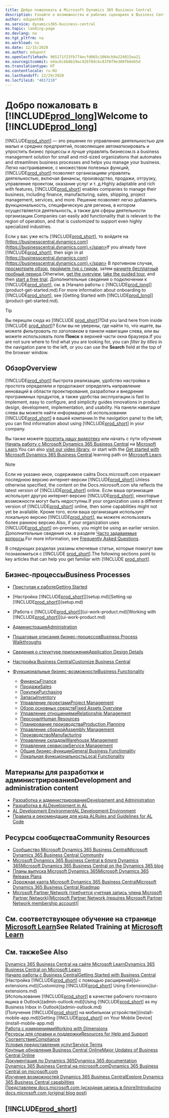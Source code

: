 ```yaml
---
title: Добро пожаловать в Microsoft Dynamics 365 Business Central
description: Узнайте о возможностях и рабочих сценариях в Business Central, которые помогают компаниям управлять своим бизнесом, включая финансы, производство, продажи, доставку, управление проектами, услуги и многое другое.
author: edupont04
ms.service: dynamics365-business-central
ms.topic: landing-page
ms.devlang: na
ms.tgt_pltfrm: na
ms.workload: na
ms.date: 12/15/2020
ms.author: edupont
ms.openlocfilehash: 965171f23fb774ecfd865c1004cb9a224015ea21
ms.sourcegitcommit: edac6cbb8b19ac426f8dcbc83f0f9e308fb0d45d
ms.translationtype: HT
ms.contentlocale: ru-RU
ms.lasthandoff: 12/29/2020
ms.locfileid: "4817210"
---
```

# <a name="welcome-to-prod_long"></a><span data-ttu-id="e01c5-103">Добро пожаловать в [!INCLUDE[prod_long](includes/prod_long.md)]</span><span class="sxs-lookup"><span data-stu-id="e01c5-103">Welcome to [!INCLUDE[prod_long](includes/prod_long.md)]</span></span>

[!INCLUDE[prod_short](includes/prod_short.md)] <span data-ttu-id="e01c5-104">— это решение по управлению деятельностью для малых и средних предприятий, позволяющее автоматизировать и упростить бизнес процессы и лучше управлять бизнесом.</span><span class="sxs-lookup"><span data-stu-id="e01c5-104">is a business management solution for small and mid-sized organizations that automates and streamlines business processes and helps you manage your business.</span></span> <span data-ttu-id="e01c5-105">Легко настраиваемое, с множеством полезных функций, [!INCLUDE[prod_short](includes/prod_short.md)] позволяет организациям управлять деятельностью, включая финансы, производство, продажи, отгрузку, управление проектом, оказание услуг и т. д.</span><span class="sxs-lookup"><span data-stu-id="e01c5-105">Highly adaptable and rich with features, [!INCLUDE[prod_short](includes/prod_short.md)] enables companies to manage their business, including finance, manufacturing, sales, shipping, project management, services, and more.</span></span> <span data-ttu-id="e01c5-106">Решение позволяет легко добавлять функциональность, специфическую для региона, в котором осуществляется деятельность, а также для сферы деятельности организации.</span><span class="sxs-lookup"><span data-stu-id="e01c5-106">Companies can easily add functionality that is relevant to the region of operation, and that is customized to support even highly specialized industries.</span></span>  

<span data-ttu-id="e01c5-107">Если у вас уже есть [!INCLUDE[prod_short](includes/prod_short.md)], то войдите на [https://businesscentral.dynamics.com](https://businesscentral.dynamics.com).</span><span class="sxs-lookup"><span data-stu-id="e01c5-107">If you already have [!INCLUDE[prod_short](includes/prod_short.md)], then sign in at [https://businesscentral.dynamics.com](https://businesscentral.dynamics.com).</span></span> <span data-ttu-id="e01c5-108">В противном случае, [просмотрите обзор](https://dynamics.microsoft.com/business-central/overview/), [пройдите тур с гидом](https://dynamics.microsoft.com/en-us/guidedtour/dynamics/business-central/1/1), затем [начните бесплатный пробный период](https://go.microsoft.com/fwlink/?linkid=847861).</span><span class="sxs-lookup"><span data-stu-id="e01c5-108">Otherwise, [get the overview](https://dynamics.microsoft.com/business-central/overview/),  [take the guided tour](https://dynamics.microsoft.com/en-us/guidedtour/dynamics/business-central/1/1), and then [start a free trial](https://go.microsoft.com/fwlink/?linkid=847861).</span></span> <span data-ttu-id="e01c5-109">Дополнительные сведения о подключении к [!INCLUDE[prod_short](includes/prod_short.md)], см. в [Начало работы с [!INCLUDE[prod_long](includes/prod_long.md)]](product-get-started.md).</span><span class="sxs-lookup"><span data-stu-id="e01c5-109">For more information about onboarding to [!INCLUDE[prod_short](includes/prod_short.md)], see [Getting Started with [!INCLUDE[prod_long](includes/prod_long.md)]](product-get-started.md).</span></span>  

> [!TIP]
> <span data-ttu-id="e01c5-110">Вы перешли сюда из [!INCLUDE [prod_short](includes/prod_short.md)]?</span><span class="sxs-lookup"><span data-stu-id="e01c5-110">Did you land here from inside [!INCLUDE [prod_short](includes/prod_short.md)]?</span></span> <span data-ttu-id="e01c5-111">Если вы не уверены, где найти то, что ищете, вы можете *фильтровать по заголовкам* в панели навигации слева, или вы можете использовать поле **Поиск** в верхней части окна браузера.</span><span class="sxs-lookup"><span data-stu-id="e01c5-111">If you are not sure where to find what you are looking for, you can *filter by titles* in the navigation pane to the left, or you can use the **Search** field at the top of the browser window.</span></span>

## <a name="overview"></a><span data-ttu-id="e01c5-112">Обзор</span><span class="sxs-lookup"><span data-stu-id="e01c5-112">Overview</span></span>

[!INCLUDE[prod_short](includes/prod_short.md)] <span data-ttu-id="e01c5-113">быстрота реализации, удобство настройки и простота определяли и продолжают определять направление инноваций в области проектирования, разработки и внедрения программных продуктов, а также удобства эксплуатации.</span><span class="sxs-lookup"><span data-stu-id="e01c5-113">is fast to implement, easy to configure, and simplicity guides innovations in product design, development, implementation, and usability.</span></span> <span data-ttu-id="e01c5-114">На панели навигации слева вы можете найти информацию об использовании [!INCLUDE[prod_short](includes/prod_short.md)] в вашей компании.</span><span class="sxs-lookup"><span data-stu-id="e01c5-114">In the navigation panel to the left, you can find information about using [!INCLUDE[prod_short](includes/prod_short.md)] in your company.</span></span>  

<span data-ttu-id="e01c5-115">Вы также можете [посетить нашу видеотеку](across-videos.md) или начать с пути обучения [Начать работу с Microsoft Dynamics 365 Business Central](/learn/paths/get-started-dynamics-365-business-central/) на [Microsoft Learn](/learn/dynamics365/business-central?WT.mc_id=dyn365bc_landingpage-docs).</span><span class="sxs-lookup"><span data-stu-id="e01c5-115">You can also [visit our video library](across-videos.md), or start with the [Get started with Microsoft Dynamics 365 Business Central](/learn/paths/get-started-dynamics-365-business-central/) learning path on [Microsoft Learn](/learn/dynamics365/business-central?WT.mc_id=dyn365bc_landingpage-docs).</span></span>  

> [!NOTE]
> <span data-ttu-id="e01c5-116">Если не указано иное, содержимое сайта Docs.microsoft.com отражает последнюю версию интернет-версии [!INCLUDE[prod_short](includes/prod_short.md)].</span><span class="sxs-lookup"><span data-stu-id="e01c5-116">Unless otherwise specified, the content on the Docs.microsoft.com site reflects the latest version of [!INCLUDE[prod_short](includes/prod_short.md)] online.</span></span> <span data-ttu-id="e01c5-117">Если ваша организация использует другую интернет-версию [!INCLUDE[prod_short](includes/prod_short.md)], некоторые возможности могут быть недоступны.</span><span class="sxs-lookup"><span data-stu-id="e01c5-117">If your organization uses a different version of [!INCLUDE[prod_short](includes/prod_short.md)] online, then some capabilities might not yet be available.</span></span> <span data-ttu-id="e01c5-118">Кроме того, если ваша организация использует локальную версию [!INCLUDE[prod_short](includes/prod_short.md)], вы можете использовать более раннюю версию.</span><span class="sxs-lookup"><span data-stu-id="e01c5-118">Also, if your organization uses [!INCLUDE[prod_short](includes/prod_short.md)] on-premises, you might be using an earlier version.</span></span> <span data-ttu-id="e01c5-119">Дополнительные сведения см. в разделе [Часто задаваемые вопросы](across-faq.md).</span><span class="sxs-lookup"><span data-stu-id="e01c5-119">For more information, see [Frequently Asked Questions](across-faq.md).</span></span>

<span data-ttu-id="e01c5-120">В следующих разделах указаны ключевые статьи, которые помогут вам познакомиться с [!INCLUDE [prod_short](includes/prod_short.md)].</span><span class="sxs-lookup"><span data-stu-id="e01c5-120">The following sections point to key articles that can help you get familiar with [!INCLUDE [prod_short](includes/prod_short.md)].</span></span>  

## <a name="business-processes"></a><span data-ttu-id="e01c5-121">Бизнес-процессы</span><span class="sxs-lookup"><span data-stu-id="e01c5-121">Business Processes</span></span>

- [<span data-ttu-id="e01c5-122">Приступая к работе</span><span class="sxs-lookup"><span data-stu-id="e01c5-122">Getting Started</span></span>](product-get-started.md)
- <span data-ttu-id="e01c5-123">[Настройка [!INCLUDE[prod_short](includes/prod_short.md)]](setup.md)</span><span class="sxs-lookup"><span data-stu-id="e01c5-123">[Setting up [!INCLUDE[prod_short](includes/prod_short.md)]](setup.md)</span></span>
- <span data-ttu-id="e01c5-124">[Работа с [!INCLUDE[prod_short](includes/prod_short.md)]](ui-work-product.md)</span><span class="sxs-lookup"><span data-stu-id="e01c5-124">[Working with [!INCLUDE[prod_short](includes/prod_short.md)]](ui-work-product.md)</span></span>
- [<span data-ttu-id="e01c5-125">Администрация</span><span class="sxs-lookup"><span data-stu-id="e01c5-125">Administration</span></span>](admin-setup-and-administration.md)
- [<span data-ttu-id="e01c5-126">Пошаговые описания бизнес-процессов</span><span class="sxs-lookup"><span data-stu-id="e01c5-126">Business Process Walkthroughs</span></span>](walkthrough-business-process-walkthroughs.md)
- [<span data-ttu-id="e01c5-127">Сведения о структуре приложения</span><span class="sxs-lookup"><span data-stu-id="e01c5-127">Application Design Details</span></span>](design-details-application-design.md)
- [<span data-ttu-id="e01c5-128">Настройка Business Central</span><span class="sxs-lookup"><span data-stu-id="e01c5-128">Customize Business Central</span></span>](ui-customizing-overview.md)
- [<span data-ttu-id="e01c5-129">Функциональные бизнес-возможности</span><span class="sxs-lookup"><span data-stu-id="e01c5-129">Business Functionality</span></span>](across-business-functionality.md)

  - [<span data-ttu-id="e01c5-130">Финансы</span><span class="sxs-lookup"><span data-stu-id="e01c5-130">Finance</span></span>](finance.md)
  - [<span data-ttu-id="e01c5-131">Продажи</span><span class="sxs-lookup"><span data-stu-id="e01c5-131">Sales</span></span>](sales-manage-sales.md)
  - [<span data-ttu-id="e01c5-132">Покупки</span><span class="sxs-lookup"><span data-stu-id="e01c5-132">Purchasing</span></span>](purchasing-manage-purchasing.md)
  - [<span data-ttu-id="e01c5-133">Запасы</span><span class="sxs-lookup"><span data-stu-id="e01c5-133">Inventory</span></span>](inventory-manage-inventory.md)
  - [<span data-ttu-id="e01c5-134">Управление проектами</span><span class="sxs-lookup"><span data-stu-id="e01c5-134">Project Management</span></span>](projects-manage-projects.md)
  - [<span data-ttu-id="e01c5-135">Обзор основных средств</span><span class="sxs-lookup"><span data-stu-id="e01c5-135">Fixed Assets Overview</span></span>](fa-manage.md)
  - [<span data-ttu-id="e01c5-136">Управление отношениями</span><span class="sxs-lookup"><span data-stu-id="e01c5-136">Relationship Management</span></span>](marketing-relationship-management.md)
  - [<span data-ttu-id="e01c5-137">Персонал</span><span class="sxs-lookup"><span data-stu-id="e01c5-137">Human Resources</span></span>](hr-manage-human-resources.md)
  - [<span data-ttu-id="e01c5-138">Планирование производства</span><span class="sxs-lookup"><span data-stu-id="e01c5-138">Production Planning</span></span>](production-planning.md)
  - [<span data-ttu-id="e01c5-139">Управление сборкой</span><span class="sxs-lookup"><span data-stu-id="e01c5-139">Assembly Management</span></span>](assembly-assemble-items.md)
  - [<span data-ttu-id="e01c5-140">Производство</span><span class="sxs-lookup"><span data-stu-id="e01c5-140">Manufacturing</span></span>](production-manage-manufacturing.md)
  - [<span data-ttu-id="e01c5-141">Управление складом</span><span class="sxs-lookup"><span data-stu-id="e01c5-141">Warehouse Management</span></span>](warehouse-manage-warehouse.md)
  - [<span data-ttu-id="e01c5-142">Управление сервисом</span><span class="sxs-lookup"><span data-stu-id="e01c5-142">Service Management</span></span>](service-service.md)
  - [<span data-ttu-id="e01c5-143">Общие бизнес-функции</span><span class="sxs-lookup"><span data-stu-id="e01c5-143">General Business Functionality</span></span>](ui-across-business-areas.md)
  - [<span data-ttu-id="e01c5-144">Локальная функциональность</span><span class="sxs-lookup"><span data-stu-id="e01c5-144">Local Functionality</span></span>](about-localization.md)

## <a name="development-and-administration-content"></a><span data-ttu-id="e01c5-145">Материалы для разработки и администрирования</span><span class="sxs-lookup"><span data-stu-id="e01c5-145">Development and administration content</span></span>

- [<span data-ttu-id="e01c5-146">Разработка и администрирование</span><span class="sxs-lookup"><span data-stu-id="e01c5-146">Development and Administration</span></span>](/dynamics365/business-central/dev-itpro/index)
- [<span data-ttu-id="e01c5-147">Разработка в AL</span><span class="sxs-lookup"><span data-stu-id="e01c5-147">Development in AL</span></span>](/dynamics365/business-central/dev-itpro/developer/devenv-dev-overview)
- [<span data-ttu-id="e01c5-148">AL Development Environment</span><span class="sxs-lookup"><span data-stu-id="e01c5-148">AL Development Environment</span></span>](/dynamics365/business-central/dev-itpro/developer/devenv-reference-overview)
- [<span data-ttu-id="e01c5-149">Правила и рекомендации для кода AL</span><span class="sxs-lookup"><span data-stu-id="e01c5-149">Rules and Guidelines for AL Code</span></span>](/dynamics365/business-central/dev-itpro/compliance/apptest-overview)

## <a name="community-resources"></a><span data-ttu-id="e01c5-150">Ресурсы сообщества</span><span class="sxs-lookup"><span data-stu-id="e01c5-150">Community Resources</span></span>

- [<span data-ttu-id="e01c5-151">Сообщество Microsoft Dynamics 365 Business Central</span><span class="sxs-lookup"><span data-stu-id="e01c5-151">Microsoft Dynamics 365 Business Central Community</span></span>](https://community.dynamics.com/business)
- [<span data-ttu-id="e01c5-152">Microsoft Dynamics 365 Business Central в блоге Dynamics 365</span><span class="sxs-lookup"><span data-stu-id="e01c5-152">Microsoft Dynamics 365 Business Central on the Dynamics 365 blog</span></span>](https://cloudblogs.microsoft.com/dynamics365/it/product/business-central/)
- [<span data-ttu-id="e01c5-153">Планы выпуска Microsoft Dynamics 365</span><span class="sxs-lookup"><span data-stu-id="e01c5-153">Microsoft Dynamics 365 Release Plans</span></span>](https://go.microsoft.com/fwlink/?linkid=2047422)
- [<span data-ttu-id="e01c5-154">Дорожная карта Microsoft Dynamics 365 Business Central</span><span class="sxs-lookup"><span data-stu-id="e01c5-154">Microsoft Dynamics 365 Business Central Roadmap</span></span>](https://dynamics.microsoft.com/roadmap/business-central/)
- <span data-ttu-id="e01c5-155">[Microsoft Partner Network \(требуется учетная запись члена Microsoft Partner Network\)](https://mspartner.microsoft.com/en/us/windows/index.aspx)|</span><span class="sxs-lookup"><span data-stu-id="e01c5-155">[Microsoft Partner Network \(requires Microsoft Partner Network membership account\)](https://mspartner.microsoft.com/en/us/windows/index.aspx)|</span></span>  

## <a name="see-related-training-at-microsoft-learn"></a><span data-ttu-id="e01c5-156">См. соответствующее обучение на странице [Microsoft Learn](/learn/dynamics365/business-central?WT.mc_id=dyn365bc_landingpage-docs)</span><span class="sxs-lookup"><span data-stu-id="e01c5-156">See Related Training at [Microsoft Learn](/learn/dynamics365/business-central?WT.mc_id=dyn365bc_landingpage-docs)</span></span>

## <a name="see-also"></a><span data-ttu-id="e01c5-157">См. также</span><span class="sxs-lookup"><span data-stu-id="e01c5-157">See Also</span></span>

[<span data-ttu-id="e01c5-158">Dynamics 365 Business Central на сайте Microsoft Learn</span><span class="sxs-lookup"><span data-stu-id="e01c5-158">Dynamics 365 Business Central on Microsoft Learn</span></span>](/learn/dynamics365/business-central?WT.mc_id=dyn365bc_landingpage-docs)  
[<span data-ttu-id="e01c5-159">Начало работы с Business Central</span><span class="sxs-lookup"><span data-stu-id="e01c5-159">Getting Started with Business Central</span></span>](product-get-started.md)  
<span data-ttu-id="e01c5-160">[Настройка [!INCLUDE[prod_short](includes/prod_short.md)] с помощью расширений](ui-extensions.md)</span><span class="sxs-lookup"><span data-stu-id="e01c5-160">[Customizing [!INCLUDE[prod_short](includes/prod_short.md)] Using Extensions](ui-extensions.md)</span></span>  
<span data-ttu-id="e01c5-161">[Использование [!INCLUDE[prod_short](includes/prod_short.md)] в качестве рабочего почтового ящика в Outlook](admin-outlook.md)</span><span class="sxs-lookup"><span data-stu-id="e01c5-161">[Using [!INCLUDE[prod_short](includes/prod_short.md)] as my Business Inbox in Outlook](admin-outlook.md)</span></span>  
<span data-ttu-id="e01c5-162">[Получение [!INCLUDE[prod_short](includes/prod_short.md)] на мобильном устройстве](install-mobile-app.md)</span><span class="sxs-lookup"><span data-stu-id="e01c5-162">[Getting [!INCLUDE[prod_short](includes/prod_short.md)] on Your Mobile Device](install-mobile-app.md)</span></span>  
[<span data-ttu-id="e01c5-163">Работа с измерениями</span><span class="sxs-lookup"><span data-stu-id="e01c5-163">Working with Dimensions</span></span>](finance-dimensions.md)  
[<span data-ttu-id="e01c5-164">Ресурсы для справки и поддержки</span><span class="sxs-lookup"><span data-stu-id="e01c5-164">Resources for Help and Support</span></span>](product-help-and-support.md)  
[<span data-ttu-id="e01c5-165">Соответствие</span><span class="sxs-lookup"><span data-stu-id="e01c5-165">Compliance</span></span>](compliance/compliance-overview.md)  
[<span data-ttu-id="e01c5-166">Условия предоставления услуг</span><span class="sxs-lookup"><span data-stu-id="e01c5-166">Service Terms</span></span>](compliance/compliance-service-compliance.md#service-terms)  
[<span data-ttu-id="e01c5-167">Крупные обновления Business Central Online</span><span class="sxs-lookup"><span data-stu-id="e01c5-167">Major Updates of Business Central Online</span></span>](/dynamics365/business-central/dev-itpro/administration/update-rollout-timelime)  
[<span data-ttu-id="e01c5-168">Документация по Dynamics 365</span><span class="sxs-lookup"><span data-stu-id="e01c5-168">Dynamics 365 documentation</span></span>](/dynamics365/)  
[<span data-ttu-id="e01c5-169">Dynamics 365 Business Central на microsoft.com</span><span class="sxs-lookup"><span data-stu-id="e01c5-169">Dynamics 365 Business Central on microsoft.com</span></span>](https://dynamics.microsoft.com/business-central/overview/)  
[<span data-ttu-id="e01c5-170">Изучение возможностей Dynamics 365 Business Central</span><span class="sxs-lookup"><span data-stu-id="e01c5-170">Explore Dynamics 365 Business Central capabilities</span></span>](https://dynamics.microsoft.com/business-central/capabilities/)  
[<span data-ttu-id="e01c5-171">Представляем docs.microsoft.com (исходная запись в блоге)</span><span class="sxs-lookup"><span data-stu-id="e01c5-171">Introducing docs.microsoft.com (original blog post)</span></span>](https://docs.microsoft.com/teamblog/introducing-docs-microsoft-com)  

## [!INCLUDE[prod_short](includes/free_trial_md.md)]
